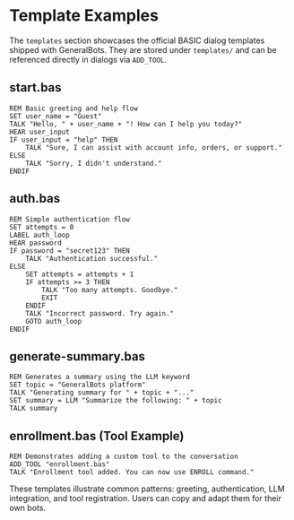 # Template Examples

The `templates` section showcases the official BASIC dialog templates shipped with GeneralBots. They are stored under `templates/` and can be referenced directly in dialogs via `ADD_TOOL`.

## start.bas

```basic
REM Basic greeting and help flow
SET user_name = "Guest"
TALK "Hello, " + user_name + "! How can I help you today?"
HEAR user_input
IF user_input = "help" THEN
    TALK "Sure, I can assist with account info, orders, or support."
ELSE
    TALK "Sorry, I didn't understand."
ENDIF
```

## auth.bas

```basic
REM Simple authentication flow
SET attempts = 0
LABEL auth_loop
HEAR password
IF password = "secret123" THEN
    TALK "Authentication successful."
ELSE
    SET attempts = attempts + 1
    IF attempts >= 3 THEN
        TALK "Too many attempts. Goodbye."
        EXIT
    ENDIF
    TALK "Incorrect password. Try again."
    GOTO auth_loop
ENDIF
```

## generate-summary.bas

```basic
REM Generates a summary using the LLM keyword
SET topic = "GeneralBots platform"
TALK "Generating summary for " + topic + "..."
SET summary = LLM "Summarize the following: " + topic
TALK summary
```

## enrollment.bas (Tool Example)

```basic
REM Demonstrates adding a custom tool to the conversation
ADD_TOOL "enrollment.bas"
TALK "Enrollment tool added. You can now use ENROLL command."
```

These templates illustrate common patterns: greeting, authentication, LLM integration, and tool registration. Users can copy and adapt them for their own bots.
